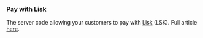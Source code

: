 ### Pay with Lisk

The server code allowing your customers to pay with [Lisk](https://lisk.io) (LSK).
Full article [here](https://tagtaxa.com/pay-with-lisk-prototype/).
